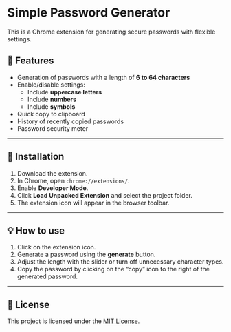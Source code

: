 # Simple Password Generator

This is a Chrome extension for generating secure passwords with flexible settings.

## 📌 Features
- Generation of passwords with a length of **6 to 64 characters** 
- Enable/disable settings:
  - Include **uppercase letters**
  - Include **numbers** 
  - Include **symbols**
- Quick copy to clipboard
- History of recently copied passwords  
- Password security meter


---

## 🚀 Installation
1. Download the extension.
2. In Chrome, open `chrome://extensions/`.  
3. Enable **Developer Mode**.  
4. Click **Load Unpacked Extension** and select the project folder.  
5. The extension icon will appear in the browser toolbar. 


---


## 💡 How to use
1. Click on the extension icon.
2. Generate a password using the **generate** button.
3. Adjust the length with the slider or turn off unnecessary character types. 
4. Copy the password by clicking on the “copy” icon to the right of the generated password.


---


## 📄 License
This project is licensed under the [MIT License](LICENSE).